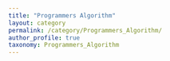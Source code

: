 ```yaml
---
title: "Programmers Algorithm"
layout: category
permalink: /category/Programmers_Algorithm/
author_profile: true
taxonomy: Programmers_Algorithm
---
```

